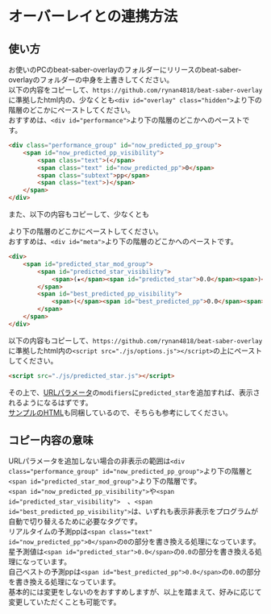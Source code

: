 ﻿# オーバーレイとの連携方法

## 使い方
お使いのPCのbeat-saber-overlayのフォルダーにリリースのbeat-saber-overlayのフォルダーの中身を上書きしてください。  
以下の内容をコピーして、`https://github.com/rynan4818/beat-saber-overlay`に準拠したhtml内の、少なくとも`<div id="overlay" class="hidden">`より下の階層のどこかにペーストしてください。  
おすすめは、`<div id="performance">`より下の階層のどこかへのペーストです。
```html
<div class="performance_group" id="now_predicted_pp_group">
    <span id="now_predicted_pp_visibility">
        <span class="text">(</span>
        <span class="text" id="now_predicted_pp">0</span>
        <span class="subtext">pp</span>
        <span class="text">)</span>
    </span>
</div>
```
また、以下の内容もコピーして、少なくとも<div id="overlay" class="hidden">より下の階層のどこかにペーストしてください。  
おすすめは、`<div id="meta">`より下の階層のどこかへのペーストです。
```html
<div>
    <span id="predicted_star_mod_group">
        <span id="predicted_star_visibility">
            <span>(★</span><span id="predicted_star">0.0</span><span>)</span>
        </span>
        <span id="best_predicted_pp_visibility">
            <span>(</span><span id="best_predicted_pp">0.0</span><span>pp)</span>
        </span>
    </span>
</div>
```
以下の内容もコピーして、`https://github.com/rynan4818/beat-saber-overlay`に準拠したhtml内の`<script src="./js/options.js"></script>`の上にペーストしてください。
```html
<script src="./js/predicted_star.js"></script>
```
その上で、[URLパラメータ](https://github.com/rynan4818/beat-saber-overlay#%E3%82%AA%E3%83%97%E3%82%B7%E3%83%A7%E3%83%B3)の`modifiers`に`predicted_star`を追加すれば、表示されるようになるはずです。  
[サンプルのHTML](sample.html)も同梱しているので、そちらも参考にしてください。  

## コピー内容の意味
URLパラメータを追加しない場合の非表示の範囲は`<div class="performance_group" id="now_predicted_pp_group">`より下の階層と`<span id="predicted_star_mod_group">`より下の階層です。  
`<span id="now_predicted_pp_visibility">`や`<span id="predicted_star_visibility">`　、`<span id="best_predicted_pp_visibility">`は、いずれも表示非表示をプログラムが自動で切り替えるために必要なタグです。  
リアルタイムの予測ppは`<span class="text" id="now_predicted_pp">0</span>`の`0`の部分を書き換える処理になっています。  
星予測値は`<span id="predicted_star">0.0</span>`の`0.0`の部分を書き換える処理になっています。  
自己ベストの予測ppは`<span id="best_predicted_pp">0.0</span>`の`0.0`の部分を書き換える処理になっています。  
基本的には変更をしないのをおすすめしますが、以上を踏まえて、好みに応じて変更していただくことも可能です。